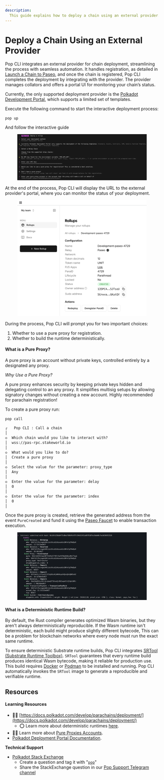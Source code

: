 ```yaml
---
description:
  This guide explains how to deploy a chain using an external provider.
---
```


# Deploy a Chain Using an External Provider

Pop CLI integrates an external provider for chain deployment, streamlining the process with seamless automation. It handles registration, as detailed in [Launch a Chain to Paseo](./launch-a-chain-to-paseo.md), and once the chain is registered, Pop CLI completes the deployment by integrating with the provider. The provider manages collators and offers a portal UI for monitoring your chain’s status.

Currently, the only supported deployment provider is the [Polkadot Development Portal](https://www.deploypolkadot.xyz/), which supports a limited set of templates.

Execute the following command to start the interactive deployment process:
```shell
pop up
```
And follow the interactive guide 

<figure><img src="../../.gitbook/assets/pdpflow.png" alt="pop up"><figcaption><p></p></figcaption></figure>

At the end of the process, Pop CLI will display the URL to the external provider's portal, where you can monitor the status of your deployment.

<figure><img src="../../.gitbook/assets/pdpui.png" alt="polkadot development portal"><figcaption><p></p></figcaption></figure>

During the process, Pop CLI will prompt you for two important choices:

1. Whether to use a pure proxy for registration.
2. Whether to build the runtime deterministically.

#### What is a Pure Proxy?
A pure proxy is an account without private keys, controlled entirely by a designated any proxy.

*Why Use a Pure Proxy?*

A pure proxy enhances security by keeping private keys hidden and delegating control to an any proxy. It simplifies multisig setups by allowing signatory changes without creating a new account. Highly recommended for parachain registration!

To create a pure proxy run:
```shell
pop call
```

```
┌   Pop CLI : Call a chain
│
◇  Which chain would you like to interact with?
│  wss://pas-rpc.stakeworld.io
│
◇  What would you like to do?
│  Create a pure proxy 
│
◇  Select the value for the parameter: proxy_type
│  Any 
│
◇  Enter the value for the parameter: delay
│  0
│
◇  Enter the value for the parameter: index
│  0
│
```

Once the pure proxy is created, retrieve the generated address from the event `PureCreated` and fund it using the [Paseo Faucet](https://faucet.polkadot.io/) to enable transaction execution.

<figure><img src="../../.gitbook/assets/eventspureproxy.png" alt="pop up"><figcaption><p></p></figcaption></figure>

#### What is a Deterministic Runtime Build?
By default, the Rust compiler generates optimized Wasm binaries, but they aren't always deterministically reproducible. If the Wasm runtime isn't deterministic, each build might produce slightly different bytecode, This can be a problem for blockchain networks where every node must run the exact same runtime.

To ensure deterministic Substrate runtime builds, Pop CLI integrates [SRTool (Substrate Runtime Toolbox)](https://github.com/paritytech/srtool). `SRTool` guarantees that every runtime build produces identical Wasm bytecode, making it reliable for production use.
This build requires [Docker](https://www.docker.com/) or [Podman](https://podman.io/) to be installed and running. Pop CLI automatically invokes the `SRTool` image to generate a reproducible and verifiable runtime.

## Resources

#### Learning Resources

* 🧑‍🏫 [https://docs.polkadot.com/develop/parachains/deployment/](https://docs.polkadot.com/develop/parachains/deployment/)
    * ⭕ Learn more about deterministic runtimes [here](https://docs.polkadot.com/develop/parachains/deployment/build-deterministic-runtime/).
* 🧑‍🔧 Learn more about [Pure Proxies Accounts](https://wiki.polkadot.network/docs/learn-proxies-pure).
* [Polkadot Deployment Portal Documentation](https://www.deploypolkadot.xyz/docs).

**Technical Support**

* [Polkadot Stack Exchange](https://polkadot.stackexchange.com/)
  * Create a question and tag it with "[`pop`](https://substrate.stackexchange.com/tags/pop/info)"
  * Share the StackExchange question in our [Pop Support Telegram channel](https://t.me/pop\_support)
